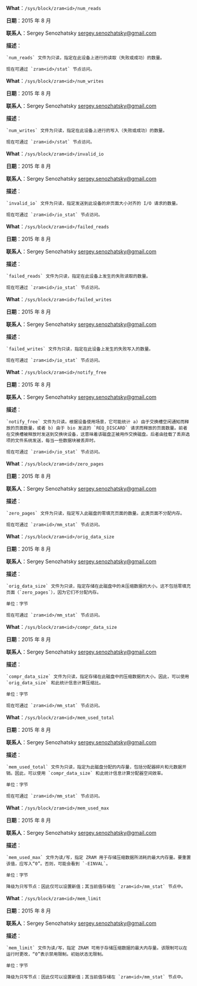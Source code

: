 **What**：`/sys/block/zram<id>/num_reads`

**日期**：2015 年 8 月

**联系人**：Sergey Senozhatsky <sergey.senozhatsky@gmail.com>

**描述**：

    `num_reads` 文件为只读，指定在此设备上进行的读取（失败或成功）的数量。

    现在可通过 `zram<id>/stat` 节点访问。

**What**：`/sys/block/zram<id>/num_writes`

**日期**：2015 年 8 月

**联系人**：Sergey Senozhatsky <sergey.senozhatsky@gmail.com>

**描述**：

    `num_writes` 文件为只读，指定在此设备上进行的写入（失败或成功）的数量。

    现在可通过 `zram<id>/stat` 节点访问。

**What**：`/sys/block/zram<id>/invalid_io`

**日期**：2015 年 8 月

**联系人**：Sergey Senozhatsky <sergey.senozhatsky@gmail.com>

**描述**：

    `invalid_io` 文件为只读，指定发送到此设备的非页面大小对齐的 I/O 请求的数量。

    现在可通过 `zram<id>/io_stat` 节点访问。

**What**：`/sys/block/zram<id>/failed_reads`

**日期**：2015 年 8 月

**联系人**：Sergey Senozhatsky <sergey.senozhatsky@gmail.com>

**描述**：

    `failed_reads` 文件为只读，指定在此设备上发生的失败读取的数量。

    现在可通过 `zram<id>/io_stat` 节点访问。

**What**：`/sys/block/zram<id>/failed_writes`

**日期**：2015 年 8 月

**联系人**：Sergey Senozhatsky <sergey.senozhatsky@gmail.com>

**描述**：

    `failed_writes` 文件为只读，指定在此设备上发生的失败写入的数量。

    现在可通过 `zram<id>/io_stat` 节点访问。

**What**：`/sys/block/zram<id>/notify_free`

**日期**：2015 年 8 月

**联系人**：Sergey Senozhatsky <sergey.senozhatsky@gmail.com>

**描述**：

    `notify_free` 文件为只读。根据设备使用场景，它可能统计 a) 由于交换槽空闲通知而释放的页面数量，或者 b) 由于 bio 发送的 `REQ_DISCARD` 请求而释放的页面数量。前者在交换槽被释放时发送到交换块设备，这意味着该磁盘正被用作交换磁盘。后者由挂载了丢弃选项的文件系统发送，每当一些数据块被丢弃时。

    现在可通过 `zram<id>/io_stat` 节点访问。

**What**：`/sys/block/zram<id>/zero_pages`

**日期**：2015 年 8 月

**联系人**：Sergey Senozhatsky <sergey.senozhatsky@gmail.com>

**描述**：

    `zero_pages` 文件为只读，指定写入此磁盘的零填充页面的数量。此类页面不分配内存。

    现在可通过 `zram<id>/mm_stat` 节点访问。

**What**：`/sys/block/zram<id>/orig_data_size`

**日期**：2015 年 8 月

**联系人**：Sergey Senozhatsky <sergey.senozhatsky@gmail.com>

**描述**：

    `orig_data_size` 文件为只读，指定存储在此磁盘中的未压缩数据的大小。这不包括零填充页面（`zero_pages`），因为它们不分配内存。

    单位：字节

    现在可通过 `zram<id>/mm_stat` 节点访问。

**What**：`/sys/block/zram<id>/compr_data_size`

**日期**：2015 年 8 月

**联系人**：Sergey Senozhatsky <sergey.senozhatsky@gmail.com>

**描述**：

    `compr_data_size` 文件为只读，指定存储在此磁盘中的压缩数据的大小。因此，可以使用 `orig_data_size` 和此统计信息计算压缩比。

    单位：字节

    现在可通过 `zram<id>/mm_stat` 节点访问。

**What**：`/sys/block/zram<id>/mem_used_total`

**日期**：2015 年 8 月

**联系人**：Sergey Senozhatsky <sergey.senozhatsky@gmail.com>

**描述**：

    `mem_used_total` 文件为只读，指定为此磁盘分配的内存量，包括分配器碎片和元数据开销。因此，可以使用 `compr_data_size` 和此统计信息计算分配器空间效率。

    单位：字节

    现在可通过 `zram<id>/mm_stat` 节点访问。

**What**：`/sys/block/zram<id>/mem_used_max`

**日期**：2015 年 8 月

**联系人**：Sergey Senozhatsky <sergey.senozhatsky@gmail.com>

**描述**：

    `mem_used_max` 文件为读/写，指定 ZRAM 用于存储压缩数据所消耗的最大内存量。要重置该值，应写入“0”。否则，可能会看到 `-EINVAL`。

    单位：字节

    降级为只写节点：因此仅可以设置新值；其当前值存储在 `zram<id>/mm_stat` 节点中。

**What**：`/sys/block/zram<id>/mem_limit`

**日期**：2015 年 8 月

**联系人**：Sergey Senozhatsky <sergey.senozhatsky@gmail.com>

**描述**：

    `mem_limit` 文件为读/写，指定 ZRAM 可用于存储压缩数据的最大内存量。该限制可以在运行时更改，“0”表示禁用限制。初始状态无限制。

    单位：字节

    降级为只写节点：因此仅可以设置新值；其当前值存储在 `zram<id>/mm_stat` 节点中。